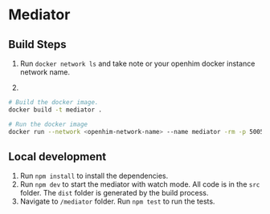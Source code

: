 # Mediator

## Build Steps
1. Run `docker network ls` and take note or your openhim docker instance network name.

1. 
```sh
# Build the docker image.
docker build -t mediator .

# Run the docker image
docker run --network <openhim-network-name> --name mediator -rm -p 5005:5005 mediator
```

## Local development
1. Run `npm install` to install the dependencies.
1. Run `npm dev` to start the mediator with watch mode. All code is in the `src` folder. The `dist` folder is generated by the build process.
1. Navigate to `/mediator` folder. Run `npm test` to run the tests.